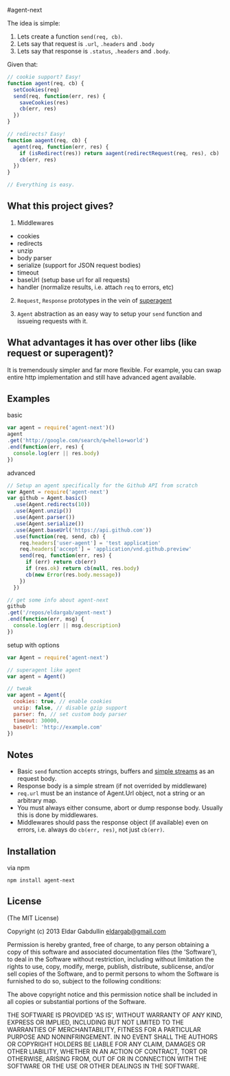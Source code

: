 #agent-next

The idea is simple:

  1. Lets create a function `send(req, cb)`.
  2. Lets say that request is `.url`, `.headers` and `.body`
  3. Lets say that response is `.status`, `.headers` and `.body`.

Given that:

```javascript
// cookie support? Easy!
function agent(req, cb) {
  setCookies(req)
  send(req, function(err, res) {
    saveCookies(res)
    cb(err, res)
  })
}

// redirects? Easy!
function aagent(req, cb) {
  agent(req, function(err, res) {
    if (isRedirect(res)) return aagent(redirectRequest(req, res), cb)
    cb(err, res)
  })
}

// Everything is easy.
```

## What this project gives?

1) Middlewares

  * cookies
  * redirects
  * unzip
  * body parser
  * serialize (support for JSON request bodies)
  * timeout
  * baseUrl (setup base url for all requests)
  * handler (normalize results, i.e. attach `req` to errors, etc)

2) `Request`, `Response` prototypes in the vein of [superagent](https://github.com/visionmedia/superagent)

3) `Agent` abstraction as an easy way to setup your `send` function and issueing requests with it.

## What advantages it has over other libs (like request or superagent)?

It is tremendously simpler and far more flexible.
For example, you can swap entire http implementation and still have
advanced agent available.

## Examples

basic

```javascript
var agent = require('agent-next')()
agent
.get('http://google.com/search/q=hello+world')
.end(function(err, res) {
  console.log(err || res.body)
})
```

advanced

```javascript
// Setup an agent specifically for the Github API from scratch
var Agent = require('agent-next')
var github = Agent.basic()
  .use(Agent.redirects(10))
  .use(Agent.unzip())
  .use(Agent.parser())
  .use(Agent.serialize())
  .use(Agent.baseUrl('https://api.github.com'))
  .use(function(req, send, cb) {
    req.headers['user-agent'] = 'test application'
    req.headers['accept'] = 'application/vnd.github.preview'
    send(req, function(err, res) {
      if (err) return cb(err)
      if (res.ok) return cb(null, res.body)
      cb(new Error(res.body.message))
    })
  })

// get some info about agent-next
github
.get('/repos/eldargab/agent-next')
.end(function(err, msg) {
  console.log(err || msg.description)
})
```

setup with options

```javascript
var Agent = require('agent-next')

// superagent like agent
var agent = Agent()

// tweak
var agent = Agent({
  cookies: true, // enable cookies
  unzip: false, // disable gzip support
  parser: fn, // set custom body parser
  timeout: 30000,
  baseUrl: 'http://example.com'
})
```

## Notes

  * Basic `send` function accepts strings, buffers and
  [simple streams](https://github.com/eldargab/stream-simple)
  as an request body.
  * Response body is a simple stream (if not overrided by middleware)
  * `req.url` must be an instance of Agent.Url object, not a string or an arbitrary map.
  * You must always either consume, abort or dump response body. Usually this is done
  by middlewares.
  * Middlewares should pass the response object (if available) even on errors, i.e.
  always do `cb(err, res)`, not just `cb(err)`.

## Installation

via npm

```
npm install agent-next
```

## License

(The MIT License)

Copyright (c) 2013 Eldar Gabdullin <eldargab@gmail.com>

Permission is hereby granted, free of charge, to any person obtaining a copy of
this software and associated documentation files (the 'Software'), to deal in
the Software without restriction, including without limitation the rights to
use, copy, modify, merge, publish, distribute, sublicense, and/or sell copies of
the Software, and to permit persons to whom the Software is furnished to do so,
subject to the following conditions:

The above copyright notice and this permission notice shall be included in all
copies or substantial portions of the Software.

THE SOFTWARE IS PROVIDED 'AS IS', WITHOUT WARRANTY OF ANY KIND, EXPRESS OR
IMPLIED, INCLUDING BUT NOT LIMITED TO THE WARRANTIES OF MERCHANTABILITY, FITNESS
FOR A PARTICULAR PURPOSE AND NONINFRINGEMENT. IN NO EVENT SHALL THE AUTHORS OR
COPYRIGHT HOLDERS BE LIABLE FOR ANY CLAIM, DAMAGES OR OTHER LIABILITY, WHETHER
IN AN ACTION OF CONTRACT, TORT OR OTHERWISE, ARISING FROM, OUT OF OR IN
CONNECTION WITH THE SOFTWARE OR THE USE OR OTHER DEALINGS IN THE SOFTWARE.

